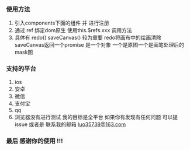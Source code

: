 ### 使用方法
 1. 引入components下面的组件 并 进行注册
 2. 通过 ref 绑定dom原生 使用this.$refs.xxx 调用方法
 3. 具体有 redo() saveCanvas() 较为重要 redo将画布中的绘画清除  saveCanvas返回一个promise 是一个对象 一个是原图一个是画笔处理后的mask图

### 支持的平台
 1. ios
 2. 安卓
 3. 微信
 4. 支付宝
 5. qq
 6. 浏览器没有进行测试 我的目标是全平台 如果你有发现有任何问题 可以提issue 或者是 联系我的邮箱 luo35738@163.com 
 
 ### 最后 感谢你的使用 !!!